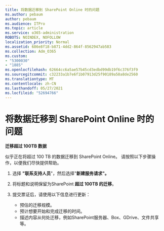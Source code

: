 ```yaml
---
title: 将数据迁移到 SharePoint Online 时的问题
ms.author: pebaum
author: pebaum
ms.audience: ITPro
ms.topic: article
ms.service: o365-administration
ROBOTS: NOINDEX, NOFOLLOW
localization_priority: Normal
ms.assetid: 686e8f18-b871-4dd2-864f-8562947ab583
ms.collection: Adm_O365
ms.custom:
- "5300030"
- "1885"
ms.openlocfilehash: 62664cc6a5ae57b45cd3edbd99db19f6c376f3f9
ms.sourcegitcommit: c32233a1b7e6f1b07913d25f90189a58a8de2560
ms.translationtype: MT
ms.contentlocale: zh-CN
ms.lasthandoff: 05/27/2021
ms.locfileid: "52694766"
---
```

# <a name="issues-while-migrating-data-to-sharepoint-online"></a>将数据迁移到 SharePoint Online 时的问题

**迁移超过 100TB 数据**

似乎正在将超过 100 TB 的数据迁移到 SharePoint Online。 请按照以下步骤操作，以便我们尽快提供帮助。 

1. 选择 **"联系支持人员**"，然后选择"**新建服务请求"。** 
2. 将标题和说明保留为SharePoint **超过 100TB 的迁移**。
3. 提交票证后，请使用以下信息进行更新： 

    - 预估的迁移规模。
    - 预计想要开始和完成迁移的时间。
    - 描述内容从何处迁移，例如SharePoint服务器、Box、GDrive、文件共享等。

